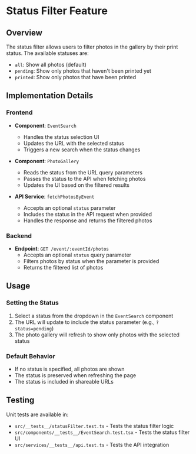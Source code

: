 # Status Filter Feature

## Overview
The status filter allows users to filter photos in the gallery by their print status. The available statuses are:
- `all`: Show all photos (default)
- `pending`: Show only photos that haven't been printed yet
- `printed`: Show only photos that have been printed

## Implementation Details

### Frontend
- **Component**: `EventSearch`
  - Handles the status selection UI
  - Updates the URL with the selected status
  - Triggers a new search when the status changes

- **Component**: `PhotoGallery`
  - Reads the status from the URL query parameters
  - Passes the status to the API when fetching photos
  - Updates the UI based on the filtered results

- **API Service**: `fetchPhotosByEvent`
  - Accepts an optional `status` parameter
  - Includes the status in the API request when provided
  - Handles the response and returns the filtered photos

### Backend
- **Endpoint**: `GET /event/:eventId/photos`
  - Accepts an optional `status` query parameter
  - Filters photos by status when the parameter is provided
  - Returns the filtered list of photos

## Usage

### Setting the Status
1. Select a status from the dropdown in the `EventSearch` component
2. The URL will update to include the status parameter (e.g., `?status=pending`)
3. The photo gallery will refresh to show only photos with the selected status

### Default Behavior
- If no status is specified, all photos are shown
- The status is preserved when refreshing the page
- The status is included in shareable URLs

## Testing
Unit tests are available in:
- `src/__tests__/statusFilter.test.ts` - Tests the status filter logic
- `src/components/__tests__/EventSearch.test.tsx` - Tests the status filter UI
- `src/services/__tests__/api.test.ts` - Tests the API integration
